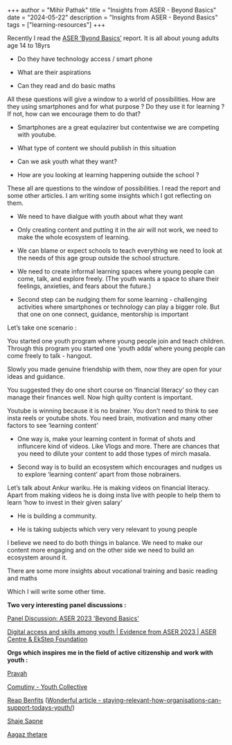 +++
author = "Mihir Pathak"
title = "Insights from ASER - Beyond Basics"
date = "2024-05-22"
description = "Insights from ASER - Beyond Basics"
tags = ["learning-resources"]
+++

Recently I read the [ASER ‘Byond Basics’](https://asercentre.org/aser-2023-beyond-basics/) report. It is all about young adults age 14 to 18yrs 


*   Do they have technology access / smart phone 
    
*   What are their aspirations 
    
*   Can they read and do basic maths 
    

All these questions will give a window to a world of possibilities. How are they using smartphones and for what purpose ? Do they use it for learning ? If not, how can we encourage them to do that?

*   Smartphones are a great equlazirer but contentwise we are competing with youtube. 
    
*   What type of content we should publish in this situation 
    
*   Can we ask youth what they want?
    
*   How are you looking at learning happening outside the school ?
    

These all are questions to the window of possibilities. I read the report and some other articles. I am writing some insights which I got reflecting on them. 

*   We need to have dialgue with youth about what they want 
    
*   Only creating content and putting it in the air will not work, we need to make the whole ecosystem of learning.
    
*   We can blame or expect schools to teach everything we need to look at the needs of this age group outside the school structure. 
    
*   We need to create informal learning spaces where young people can come, talk, and explore freely. (The youth wants a space to share their feelings, anxieties, and fears about the future.)
    
*   Second step can be nudging them for some learning - challenging activities where smartphones or technology can play a bigger role. But that one on one connect, guidance, mentorship is important 
    

Let’s take one scenario : 

You started one youth program where young people join and teach children. Through this program you started one ‘youth adda’ where young people can come freely to talk - hangout. 

Slowly you made genuine friendship with them, now they are open for your ideas and guidance.

You suggested they do one short course on ‘financial literacy’ so they can manage their finances well. Now high quilty content is important.

Youtube is winning because it is no brainer. You don’t need to think to see insta reels or youtube shots. You need brain, motivation and many other factors to see ‘learning content’

*   One way is, make your learning content in format of shots and influncere kind of videos. Like Vlogs and more. There are chances that you need to dilute your content to add those types of mirch masala.
    
*   Second way is to build an ecosystem which encourages and nudges us to explore ‘learning content’ apart from those nobrainers.
    

Let’s talk about Ankur wariku. He is making videos on financial literacy. Apart from making videos he is doing insta live with people to help them to learn ‘how to invest in their given salary’

*   He is building a community. 
    
*   He is taking subjects which very very relevant to young people 
    

I believe we need to do both things in balance. We need to make our content more engaging and on the other side we need to build an ecosystem around it. 

There are some more insights about vocational training and basic reading and maths 

Which I will write some other time. 


**Two very interesting panel discussions :** 

[Panel Discussion: ASER 2023 'Beyond Basics'](https://www.youtube.com/watch?v=13a8qGsXVYQ)

[Digital access and skills among youth | Evidence from ASER 2023 | ASER Centre & EkStep Foundation](https://www.youtube.com/watch?v=2GkXMDaBGhI)


**Orgs which inspires me in the field of active citizenship and work with youth :** 

[Pravah](https://www.pravahindia.org/) 

[Comutiny - Youth Collective](https://commutiny.in/)

[Reap Benfits](https://www.reapbenefit.org/) ([Wonderful article - staying-relevant-how-organisations-can-support-todays-youth/](https://idronline.org/article/youth/staying-relevant-how-organisations-can-support-todays-youth/))

[Shaje Sapne](https://sajhesapne.org/) 

[Aagaz thetare](https://www.aagaaztheatre.org/)
